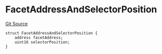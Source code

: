 # FacetAddressAndSelectorPosition
[Git Source](https://github.com/thrackle-io/Tron/blob/afc52571532b132ea1dea91ad1d1f1af07381e8a/src/economic/ruleProcessor/application/ApplicationRuleProcessorDiamondLib.sol)


```solidity
struct FacetAddressAndSelectorPosition {
    address facetAddress;
    uint16 selectorPosition;
}
```

